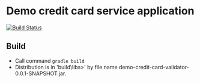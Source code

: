 # Demo credit card service application

[![Build Status](https://travis-ci.org/dizzarg/demo-credit-card-validator.svg?branch=master)](https://travis-ci.org/dizzarg/demo-credit-card-validator)

## Build

   * Call command `gradle build`
   * Distribution is in 'build\libs>' by file name demo-credit-card-validator-0.0.1-SNAPSHOT.jar.